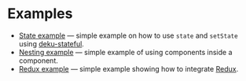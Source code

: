 # Examples

- [State example](https://jsfiddle.net/rstacruz/m6mkac75/) — simple example on how to use `state` and `setState` using [deku-stateful].
- [Nesting example](https://jsfiddle.net/rstacruz/azLhvhe2/) — simple example of using components inside a component.
- [Redux example](https://jsfiddle.net/rstacruz/aa2o1sbz/1/) — simple example showing how to integrate [Redux].

[Redux]: http://redux.js.org/
[deku-stateful]: https://www.npmjs.com/package/deku-stateful
